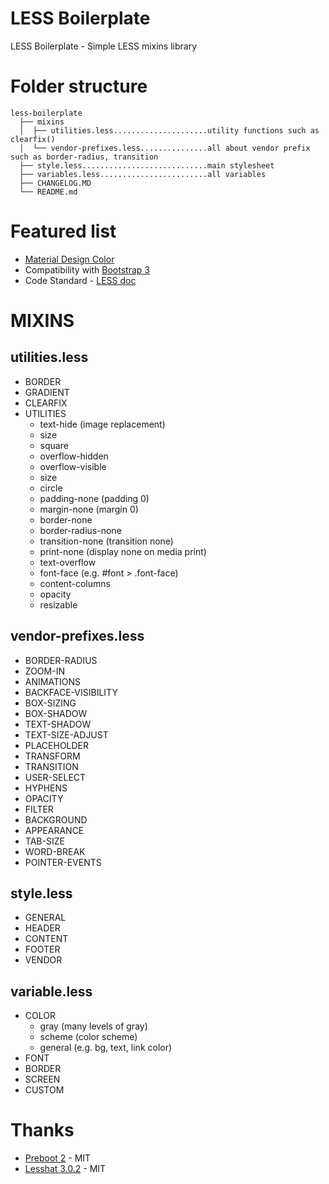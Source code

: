 # LESS Boilerplate

LESS Boilerplate - Simple LESS mixins library

# Folder structure

    less-boilerplate
      ├── mixins
      │  ├── utilities.less.....................utility functions such as clearfix()
      │  └── vendor-prefixes.less...............all about vendor prefix such as border-radius, transition
      ├── style.less............................main stylesheet
      ├── variables.less........................all variables
      ├── CHANGELOG.MD
      └── README.md

# Featured list

- [Material Design Color](http://www.google.com/design/spec/style/color.html)
- Compatibility with [Bootstrap 3](http://getbootstrap.com/)
- Code Standard - [LESS doc](http://lesscss.org/)

# MIXINS

## utilities.less

- BORDER
- GRADIENT
- CLEARFIX
- UTILITIES
  - text-hide (image replacement)
  - size
  - square
  - overflow-hidden
  - overflow-visible
  - size
  - circle
  - padding-none (padding 0)
  - margin-none (margin 0)
  - border-none
  - border-radius-none
  - transition-none (transition none)
  - print-none (display none on media print)
  - text-overflow
  - font-face (e.g. #font > .font-face)
  - content-columns
  - opacity
  - resizable

## vendor-prefixes.less

- BORDER-RADIUS
- ZOOM-IN
- ANIMATIONS
- BACKFACE-VISIBILITY
- BOX-SIZING
- BOX-SHADOW
- TEXT-SHADOW
- TEXT-SIZE-ADJUST
- PLACEHOLDER
- TRANSFORM
- TRANSITION
- USER-SELECT
- HYPHENS
- OPACITY
- FILTER
- BACKGROUND
- APPEARANCE
- TAB-SIZE
- WORD-BREAK
- POINTER-EVENTS

## style.less

- GENERAL
- HEADER
- CONTENT
- FOOTER
- VENDOR

## variable.less

- COLOR
  - gray (many levels of gray)
  - scheme (color scheme)
  - general (e.g. bg, text, link color)
- FONT
- BORDER
- SCREEN
- CUSTOM

# Thanks

- [Preboot 2](http://getpreboot.com/) - MIT
- [Lesshat 3.0.2](https://github.com/madebysource/lesshat) - MIT
